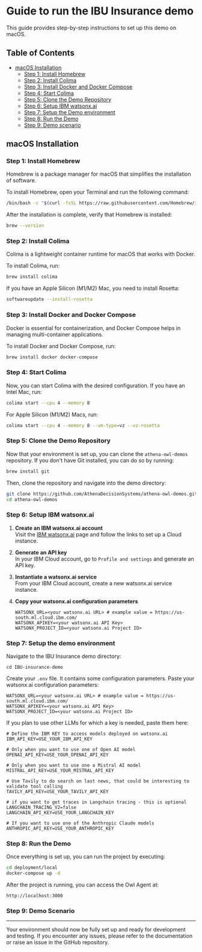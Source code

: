 # Guide to run the IBU Insurance demo

This guide provides step-by-step instructions to set up this demo on macOS.

## Table of Contents
- [macOS Installation](#macos-installation)
  - [Step 1: Install Homebrew](#step-1-install-homebrew)
  - [Step 2: Install Colima](#step-2-install-colima)
  - [Step 3: Install Docker and Docker Compose](#step-3-install-docker-and-docker-compose)
  - [Step 4: Start Colima](#step-4-start-colima)
  - [Step 5: Clone the Demo Repository](#step-5-clone-the-demo-repository)
  - [Step 6: Setup IBM watsonx.ai](#step-6-setup-ibm-watsonxai)
  - [Step 7: Setup the Demo environment](#step-7-setup-the-demo-environment)
  - [Step 8: Run the Demo](#step-8-run-the-demo)
  - [Step 9: Demo scenario](#step-9-demo-scenario)

## macOS Installation

### Step 1: Install Homebrew
Homebrew is a package manager for macOS that simplifies the installation of software.

To install Homebrew, open your Terminal and run the following command:

```bash
/bin/bash -c "$(curl -fsSL https://raw.githubusercontent.com/Homebrew/install/HEAD/install.sh)"
```

After the installation is complete, verify that Homebrew is installed:

```bash
brew --version
```

### Step 2: Install Colima
Colima is a lightweight container runtime for macOS that works with Docker.

To install Colima, run:

```bash
brew install colima
```

If you have an Apple Silicon (M1/M2) Mac, you need to install Rosetta:

```bash
softwareupdate --install-rosetta
```

### Step 3: Install Docker and Docker Compose
Docker is essential for containerization, and Docker Compose helps in managing multi-container applications.

To install Docker and Docker Compose, run:

```bash
brew install docker docker-compose
```

### Step 4: Start Colima
Now, you can start Colima with the desired configuration. If you have an Intel Mac, run:

```bash
colima start --cpu 4 --memory 8
```

For Apple Silicon (M1/M2) Macs, run:

```bash
colima start --cpu 4 --memory 8 --vm-type=vz --vz-rosetta
```

### Step 5: Clone the Demo Repository
Now that your environment is set up, you can clone the `athena-owl-demos` repository. If you don't have Git installed, you can do so by running:

```bash
brew install git
```

Then, clone the repository and navigate into the demo directory:

```bash
git clone https://github.com/AthenaDecisionSystems/athena-owl-demos.git
cd athena-owl-demos
```

### Step 6: Setup IBM watsonx.ai

1. **Create an IBM watsonx.ai account**  
   Visit the [IBM watsonx.ai](https://www.ibm.com/products/watsonx-ai) page and follow the links to set up a Cloud instance.

2. **Generate an API key**  
   In your IBM Cloud account, go to `Profile and settings` and generate an API key.

3. **Instantiate a watsonx.ai service**  
   From your IBM Cloud account, create a new watsonx.ai service instance.

4. **Copy your watsonx.ai configuration parameters**  

   ```
   WATSONX_URL=<your watsonx.ai URL> # example value = https://us-south.ml.cloud.ibm.com/
   WATSONX_APIKEY=<your watsonx.ai API Key>
   WATSONX_PROJECT_ID=<your watsonx.ai Project ID>
   ```

### Step 7: Setup the demo environment

Navigate to the IBU Insurance demo directory:

```
cd IBU-insurance-demo
```

Create your `.env` file. It contains some configuration parameters. Paste your watsonx.ai configuration parameters:

```
WATSONX_URL=<your watsonx.ai URL> # example value = https://us-south.ml.cloud.ibm.com/
WATSONX_APIKEY=<your watsonx.ai API Key>
WATSONX_PROJECT_ID=<your watsonx.ai Project ID>
```

If you plan to use other LLMs for which a key is needed, paste them here:

```plaintex
# Define the IBM KEY to access models deployed on watsonx.ai
IBM_API_KEY=USE_YOUR_IBM_API_KEY

# Only when you want to use one of Open AI model
OPENAI_API_KEY=USE_YOUR_OPENAI_API_KEY

# Only when you want to use one a Mistral AI model
MISTRAL_API_KEY=USE_YOUR_MISTRAL_API_KEY

# Use Tavily to do search on last news, that could be interesting to validate tool calling
TAVILY_API_KEY=USE_YOUR_TAVILY_API_KEY

# if you want to get traces in Langchain tracing - this is optional
LANGCHAIN_TRACING_V2=false
LANGCHAIN_API_KEY=USE_YOUR_LANGCHAIN_KEY

# If you want to use one of the Anthropic Claude models
ANTHROPIC_API_KEY=USE_YOUR_ANTHROPIC_KEY
```

### Step 8: Run the Demo

Once everything is set up, you can run the project by executing:

```sh
cd deployment/local
docker-compose up -d
```

After the project is running, you can access the Owl Agent at:

```plaintext
http://localhost:3000
```

### Step 9: Demo Scenario

---

Your environment should now be fully set up and ready for development and testing. If you encounter any issues, please refer to the documentation or raise an issue in the GitHub repository.

